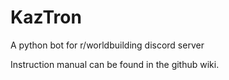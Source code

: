 # KazTron
A python bot for r/worldbuilding discord server

Instruction manual can be found in the github wiki.
